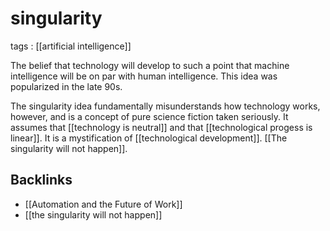 # singularity

tags
: [[artificial intelligence]]

The belief that technology will develop to such a point that machine intelligence will be on par with human intelligence. This idea was popularized in the late 90s.

The singularity idea fundamentally misunderstands how technology works, however, and is a concept of pure science fiction taken seriously. It assumes that [[technology is neutral]] and that [[technological progess is linear]]. It is a mystification of [[technological development]]. [[The singularity will not happen]].


## Backlinks

-   [[Automation and the Future of Work]]
-   [[the singularity will not happen]]
